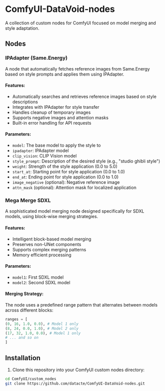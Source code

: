 # ComfyUI-DataVoid-nodes

A collection of custom nodes for ComfyUI focused on model merging and style adaptation.

## Nodes

### IPAdapter (Same.Energy)
A node that automatically fetches reference images from Same.Energy based on style prompts and applies them using IPAdapter.

#### Features:
- Automatically searches and retrieves reference images based on style descriptions
- Integrates with IPAdapter for style transfer
- Handles cleanup of temporary images
- Supports negative images and attention masks
- Built-in error handling for API requests

#### Parameters:
- `model`: The base model to apply the style to
- `ipadapter`: IPAdapter model
- `clip_vision`: CLIP Vision model
- `style_prompt`: Description of the desired style (e.g., "studio ghibli style")
- `weight`: Strength of the style application (0.0 to 5.0)
- `start_at`: Starting point for style application (0.0 to 1.0)
- `end_at`: Ending point for style application (0.0 to 1.0)
- `image_negative` (optional): Negative reference image
- `attn_mask` (optional): Attention mask for localized application

### Mega Merge SDXL
A sophisticated model merging node designed specifically for SDXL models, using block-wise merging strategies.

#### Features:
- Intelligent block-based model merging
- Preserves non-UNet components
- Supports complex merging patterns
- Memory efficient processing

#### Parameters:
- `model1`: First SDXL model
- `model2`: Second SDXL model

#### Merging Strategy:
The node uses a predefined range pattern that alternates between models across different blocks:
```python
ranges = [
(0, 16, 1.0, 0.0), # Model 1 only
(8, 24, 0.0, 1.0), # Model 2 only
(17, 32, 1.0, 0.0), # Model 1 only
# ... and so on
]
```

## Installation

1. Clone this repository into your ComfyUI custom nodes directory:

```bash
cd ComfyUI/custom_nodes
git clone https://github.com/datacte/ComfyUI-DataVoid-nodes.git
```
